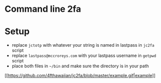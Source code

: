 # Command line 2fa

# Setup

* replace `jctotp` with whatever your string is named in lastpass in `jc2fa` script
* replace `lastpass@mccroreys.com` with your lastpass username in `getpwd` script
* place both files in `~/bin` and make sure the directory is in your path

[[https://github.com/4fthawaiian/jc2fa/blob/master/example.gif|example]]

